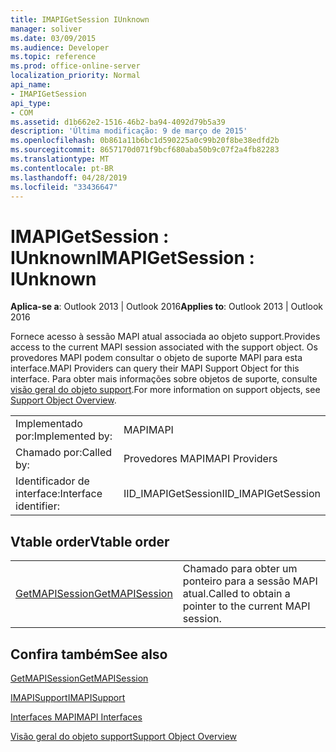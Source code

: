 ```yaml
---
title: IMAPIGetSession IUnknown
manager: soliver
ms.date: 03/09/2015
ms.audience: Developer
ms.topic: reference
ms.prod: office-online-server
localization_priority: Normal
api_name:
- IMAPIGetSession
api_type:
- COM
ms.assetid: d1b662e2-1516-46b2-ba94-4092d79b5a39
description: 'Última modificação: 9 de março de 2015'
ms.openlocfilehash: 0b861a11b6bc1d590225a0c99b20f8be38edfd2b
ms.sourcegitcommit: 8657170d071f9bcf680aba50b9c07f2a4fb82283
ms.translationtype: MT
ms.contentlocale: pt-BR
ms.lasthandoff: 04/28/2019
ms.locfileid: "33436647"
---
```

# <a name="imapigetsession--iunknown"></a><span data-ttu-id="c8bf5-103">IMAPIGetSession : IUnknown</span><span class="sxs-lookup"><span data-stu-id="c8bf5-103">IMAPIGetSession : IUnknown</span></span>

  
  
<span data-ttu-id="c8bf5-104">**Aplica-se a**: Outlook 2013 | Outlook 2016</span><span class="sxs-lookup"><span data-stu-id="c8bf5-104">**Applies to**: Outlook 2013 | Outlook 2016</span></span> 
  
<span data-ttu-id="c8bf5-105">Fornece acesso à sessão MAPI atual associada ao objeto support.</span><span class="sxs-lookup"><span data-stu-id="c8bf5-105">Provides access to the current MAPI session associated with the support object.</span></span> <span data-ttu-id="c8bf5-106">Os provedores MAPI podem consultar o objeto de suporte MAPI para esta interface.</span><span class="sxs-lookup"><span data-stu-id="c8bf5-106">MAPI Providers can query their MAPI Support Object for this interface.</span></span> <span data-ttu-id="c8bf5-107">Para obter mais informações sobre objetos de suporte, consulte [visão geral do objeto support](support-object-overview.md).</span><span class="sxs-lookup"><span data-stu-id="c8bf5-107">For more information on support objects, see [Support Object Overview](support-object-overview.md).</span></span>
  
|||
|:-----|:-----|
|<span data-ttu-id="c8bf5-108">Implementado por:</span><span class="sxs-lookup"><span data-stu-id="c8bf5-108">Implemented by:</span></span>  <br/> |<span data-ttu-id="c8bf5-109">MAPI</span><span class="sxs-lookup"><span data-stu-id="c8bf5-109">MAPI</span></span>  <br/> |
|<span data-ttu-id="c8bf5-110">Chamado por:</span><span class="sxs-lookup"><span data-stu-id="c8bf5-110">Called by:</span></span>  <br/> |<span data-ttu-id="c8bf5-111">Provedores MAPI</span><span class="sxs-lookup"><span data-stu-id="c8bf5-111">MAPI Providers</span></span>  <br/> |
|<span data-ttu-id="c8bf5-112">Identificador de interface:</span><span class="sxs-lookup"><span data-stu-id="c8bf5-112">Interface identifier:</span></span>  <br/> |<span data-ttu-id="c8bf5-113">IID_IMAPIGetSession</span><span class="sxs-lookup"><span data-stu-id="c8bf5-113">IID_IMAPIGetSession</span></span>  <br/> |
   
## <a name="vtable-order"></a><span data-ttu-id="c8bf5-114">Vtable order</span><span class="sxs-lookup"><span data-stu-id="c8bf5-114">Vtable order</span></span>

|||
|:-----|:-----|
|[<span data-ttu-id="c8bf5-115">GetMAPISession</span><span class="sxs-lookup"><span data-stu-id="c8bf5-115">GetMAPISession</span></span>](imapigetsession-getmapisession.md) <br/> |<span data-ttu-id="c8bf5-116">Chamado para obter um ponteiro para a sessão MAPI atual.</span><span class="sxs-lookup"><span data-stu-id="c8bf5-116">Called to obtain a pointer to the current MAPI session.</span></span>  <br/> |
   
## <a name="see-also"></a><span data-ttu-id="c8bf5-117">Confira também</span><span class="sxs-lookup"><span data-stu-id="c8bf5-117">See also</span></span>



[<span data-ttu-id="c8bf5-118">GetMAPISession</span><span class="sxs-lookup"><span data-stu-id="c8bf5-118">GetMAPISession</span></span>](imapigetsession-getmapisession.md)
  
[<span data-ttu-id="c8bf5-119">IMAPISupport</span><span class="sxs-lookup"><span data-stu-id="c8bf5-119">IMAPISupport</span></span>](imapisupportiunknown.md)


[<span data-ttu-id="c8bf5-120">Interfaces MAPI</span><span class="sxs-lookup"><span data-stu-id="c8bf5-120">MAPI Interfaces</span></span>](mapi-interfaces.md)
  
[<span data-ttu-id="c8bf5-121">Visão geral do objeto support</span><span class="sxs-lookup"><span data-stu-id="c8bf5-121">Support Object Overview</span></span>](support-object-overview.md)


